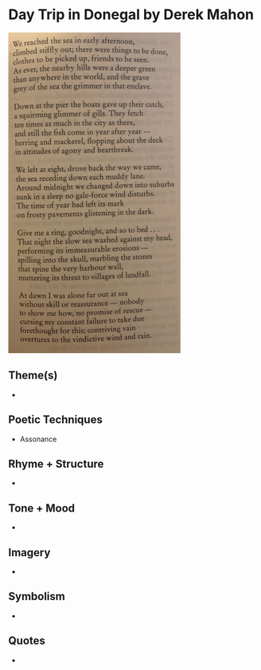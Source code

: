 # Day Trip in Donegal by Derek Mahon

![Poem](day-trip.png) 

## Theme(s)
- 

## Poetic Techniques
- Assonance 

## Rhyme + Structure
- 

## Tone + Mood
- 

## Imagery
- 

## Symbolism
- 

## Quotes
- 
